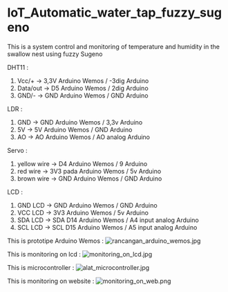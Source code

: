 # IoT_Automatic_water_tap_fuzzy_sugeno

This is a system control and monitoring of temperature and humidity in the swallow nest using fuzzy Sugeno


DHT11 :
1. Vcc/+ -> 3,3V Arduino Wemos / -3dig Arduino
2. Data/out -> D5 Arduino Wemos / 2dig Arduino
3. GND/- -> GND Arduino Wemos / GND Arduino

LDR : 
1. GND -> GND Arduino Wemos / 3,3v Arduino
2. 5V -> 5V Arduino Wemos / GND Arduino
3. AO -> AO Arduino Wemos / AO analog Arduino

Servo :
1. yellow wire -> D4 Arduino Wemos / 9 Arduino
2. red wire -> 3V3 pada Arduino Wemos / 5v Arduino
3. brown wire -> GND Arduino Wemos / GND Arduino

LCD :
1. GND LCD -> GND Arduino Wemos / GND Arduino
2. VCC LCD -> 3V3 Arduino Wemos / 5v Arduino
3. SDA LCD -> SDA D14 Arduino Wemos / A4 input analog Arduino
4. SCL LCD -> SCL D15 Arduino Wemos / A5 input analog Arduino

This is prototipe Arduino Wemos :
![rancangan_arduino_wemos.jpg]({{https://raw.githubusercontent.com/akhmadsyarif04/IoT_Automatic_water_tap_fuzzy_mamdani/master/rancangan_arduino_wemos.jpg}}/rancangan_arduino_wemos.jpg)

This is monitoring on lcd :
![monitoring_on_lcd.jpg]({{https://raw.githubusercontent.com/akhmadsyarif04/IoT_Automatic_water_tap_fuzzy_mamdani/master/monitoring_on_lcd.jpg}}/monitoring_on_lcd.jpg)

This is microcontroller :
![alat_microcontroller.jpg]({{https://raw.githubusercontent.com/akhmadsyarif04/IoT_Automatic_water_tap_fuzzy_mamdani/master/alat_microcontroller.jpg}}/alat_microcontroller.jpg)

This is monitoring on website :
![monitoring_on_web.png]({{https://raw.githubusercontent.com/akhmadsyarif04/IoT_Automatic_water_tap_fuzzy_mamdani/master/monitoring_on_web.png}}/monitoring_on_web.png)
